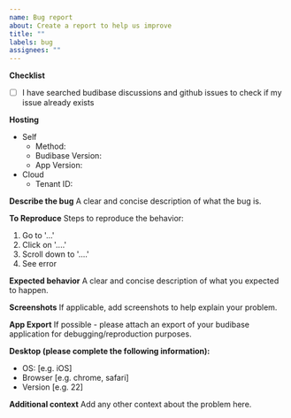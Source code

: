 ```yaml
---
name: Bug report
about: Create a report to help us improve
title: ""
labels: bug
assignees: ""
---
```


**Checklist**

- [ ] I have searched budibase discussions and github issues to check if my issue already exists

**Hosting**

<!-- Delete as appropriate -->

- Self
  - Method: <method> <!-- One of: k8s, docker single image, docker compose, digital ocean: -->
  - Budibase Version: <version> <!-- e.g. 1.0.105 -->
  - App Version: <version> <!-- Indicate app version if bug is related to an application -->
- Cloud
  - Tenant ID: <tenantId> <!-- shown in URL as <tenantID>.budibase.app -->

**Describe the bug**
A clear and concise description of what the bug is.

**To Reproduce**
Steps to reproduce the behavior:

1. Go to '...'
2. Click on '....'
3. Scroll down to '....'
4. See error

**Expected behavior**
A clear and concise description of what you expected to happen.

**Screenshots**
If applicable, add screenshots to help explain your problem.

**App Export**
If possible - please attach an export of your budibase application for debugging/reproduction purposes.

**Desktop (please complete the following information):**

- OS: [e.g. iOS]
- Browser [e.g. chrome, safari]
- Version [e.g. 22]

**Additional context**
Add any other context about the problem here.
